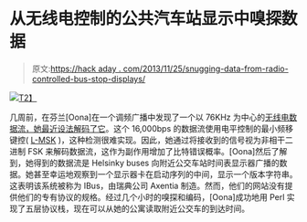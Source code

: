 # 从无线电控制的公共汽车站显示中嗅探数据

> 原文:[https://hack aday . com/2013/11/25/snugging-data-from-radio-controlled-bus-stop-displays/](https://hackaday.com/2013/11/25/sniffing-data-from-radio-controlled-bus-stop-displays/)

[![](../Images/f7b0a27273e9d64a137e6de942ad8333.png)T2】](http://hackaday.com/wp-content/uploads/2013/11/darc.png)

几周前，在芬兰[Oona]在一个调频广播中发现了一个以 76KHz 为中心的[无线电数据流，她](http://www.windytan.com/2013/11/broadcast-messages-on-darc-side.html)[最近设法解码了它](http://www.windytan.com/2013/11/decoding-radio-controlled-bus-stop.html)。这个 16,000bps 的数据流使用电平控制的最小频移键控( [L-MSK](https://en.wikipedia.org/wiki/Minimum-shift_keying) )，这种检测很难实现。因此，她通过将接收到的信号视为非相干二进制 FSK 来解码数据流，这作为副作用增加了比特错误概率。[Oona]然后了解到，她得到的数据流是 Helsinky buses 向附近公交车站时间表显示器广播的数据。她甚至幸运地观察到一个显示器卡在启动序列的中间，显示一个版本字符串。这表明该系统被称为 IBus，由瑞典公司 Axentia 制造。然而，他们的网站没有提供他们的专有协议的规格。经过几个小时的嗅探和编码，[Oona]成功地用 Perl 实现了五层协议栈，现在可以从她的公寓读取附近公交车的到达时间。